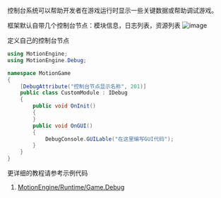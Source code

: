 
控制台系统可以帮助开发者在游戏运行时显示一些关键数据或帮助调试游戏。

框架默认自带几个控制台节点：模块信息，日志列表，资源列表
![image](https://github.com/gmhevinci/MotionFramework/raw/master/Docs/Image/img2.png)  

定义自己的控制台节点  
```C#
using MotionEngine;
using MotionEngine.Debug;

namespace MotionGame
{
	[DebugAttribute("控制台节点显示名称", 201)]
	public class CustomModule : IDebug
	{
		public void OnInit()
		{
		}
		public void OnGUI()
		{
			DebugConsole.GUILable("在这里编写GUI代码");
		}
	}
}
```

更详细的教程请参考示例代码
1. [MotionEngine/Runtime/Game.Debug](https://github.com/gmhevinci/MotionFramework/blob/master/Assets/MotionGame/Runtime/Game.Debug)